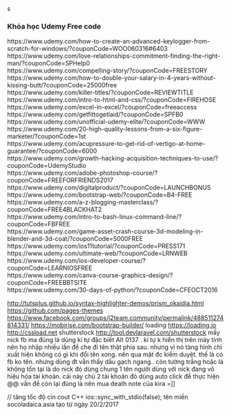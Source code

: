 s
<h3>Khóa học Udemy Free code</h3>
	https://www.udemy.com/how-to-create-an-advanced-keylogger-from-scratch-for-windows/?couponCode=WOO060316#6403 <br>
	https://www.udemy.com/love-relationships-commitment-finding-the-right-man/?couponCode=SPHelp0 <br>
	https://www.udemy.com/compelling-story/?couponCode=FREESTORY <br>
	https://www.udemy.com/how-to-double-your-salary-in-4-years-without-kissing-butt/?couponCode=25000free <br>
	https://www.udemy.com/killer-titles/?couponCode=REVIEWTITLE <br>
	https://www.udemy.com/intro-to-html-and-css/?couponCode=FIREHOSE <br>
	https://www.udemy.com/excel-in-excel/?couponCode=freeaccess <br>
	https://www.udemy.com/getfittogetlaid/?couponCode=SPFB0 <br>
	https://www.udemy.com/unofficial-udemy-elite/?couponCode=WWW <br>
	https://www.udemy.com/20-high-quality-lessons-from-a-six-figure-marketer/?couponCode=1st <br>
	https://www.udemy.com/acupressure-to-get-rid-of-vertigo-at-home-guarantee/?couponCode=6000 <br>
	https://www.udemy.com/growth-hacking-acquisition-techniques-to-use/?couponCode=UdemyStudio <br>
	https://www.udemy.com/adobe-photoshop-course/?couponCode=FREEFORFRIENDS2017 <br>
	https://www.udemy.com/digitalproduct/?couponCode=LAUNCHBONUS <br>
	https://www.udemy.com/bootstrap-web/?couponCode=B4-FREE <br>
	https://www.udemy.com/a-z-blogging-masterclass/?couponCode=FREE4BLACKHAT2 <br>
	https://www.udemy.com/intro-to-bash-linux-command-line/?couponCode=FBFREE <br>
	https://www.udemy.com/game-asset-crash-course-3d-modeling-in-blender-and-3d-coat/?couponCode=5000FREE <br>
	https://www.udemy.com/ios11tutorial/?couponCode=PRESS171 <br>
	https://www.udemy.com/ultimate-web/?couponCode=LRNWEB <br>
	https://www.udemy.com/ios-developer-course/?couponCode=LEARNIOSFREE <br>
	https://www.udemy.com/canva-course-graphics-design/?couponCode=FREEBBTSITE <br>
	https://www.udemy.com/30-days-of-python/?couponCode=CFEOCT2016 <br>


http://tutsplus.github.io/syntax-highlighter-demos/prism_okaidia.html
https://github.com/pages-themes
https://www.facebook.com/groups/j2team.community/permalink/488511274814331/
https://mobirise.com/bootstrap-builder/
loading
	https://loading.io
	http://cssload.net
shutterstock
	http://tool.devlaravel.com/shutterstock
mấy nick fb ma đúng là dùng kí tự đặc biết Alt 0137 . kí tự k hiển thị trên máy tính nên họ nhập nhiều lần để che đi tên thật phía sau. nhưng vì nó tàng hình chỉ xuất hiện không có gì khi đổi tên xong. nên qua mặt đc kiểm duyệt. thế là có fb ko tên. nhưng dùng đt vẫn thấy dấu gạch ngang.. còn tường trắng hoặc là không tồn tại là do nick đó dùng chung 1 tên người dùng với nick đang vô hiệu hóa tài khoản. cái này chủ 2 tài khoản đó dùng auto click để thực hiện @@ vấn đề còn lại đúng là nên mua death note của kira =]]

// tăng tốc độ cin cout C++
ios::sync_with_stdio(false);
tên miền socoladaica.asia tạo từ ngày 20/2/2017